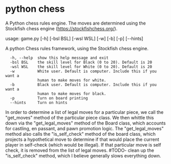 # python chess
A Python chess rules engine. The moves are determined using the Stockfish chess engine (https://stockfishchess.org/).

usage: game.py [-h] [-bsl BSL] [-wsl WSL] [-w] [-b] [-p] [--hints]

A python Chess rules framework, using the Stockfish chess engine.

```optional arguments:
  -h, --help  show this help message and exit
  -bsl BSL    the skill level for Black (0 to 20). Default is 20
  -wsl WSL    the skill level for White (0 to 20). Default is 20
  -w          White user. Default is computer. Include this if you want a
              human to make moves for white.
  -b          Black user. Default is computer. Include this if you want a
              human to make moves for black.
  -p          Turn on board printing
  --hints     Turn on hints
```

In order to determine a list of legal moves for a particular piece, we call the "get_moves" method of the particular piece class. We then whittle this down via the "get_legal_moves" method of the Board class, which accounts for castling, en passant, and pawn promotion logic. The "get_legal_moves" method also calls the "is_self_check" method of the board class, which projects a hypothetical move to determine if that would place the current player in self-check (which would be illegal). If that particular move is self check, it is removed from the list of legal moves.
#TODO- clean up the "is_self_check" method, which I believe generally slows everything down.

